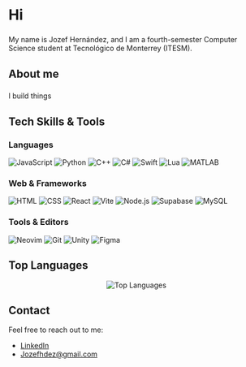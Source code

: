<h1 align="left">Hi</h1>

###

<p align="left">My name is Jozef Hernández, and I am a fourth-semester Computer Science student at Tecnológico de Monterrey (ITESM).</p>

###

<h2 align="left">About me</h2>

###

<p align="left">I build things</p>

###

## Tech Skills & Tools

### Languages
![JavaScript](https://skillicons.dev/icons?i=js) ![Python](https://skillicons.dev/icons?i=py) ![C++](https://skillicons.dev/icons?i=cpp) ![C#](https://skillicons.dev/icons?i=cs) ![Swift](https://skillicons.dev/icons?i=swift) ![Lua](https://skillicons.dev/icons?i=lua) ![MATLAB](https://skillicons.dev/icons?i=matlab)

### Web & Frameworks
![HTML](https://skillicons.dev/icons?i=html) ![CSS](https://skillicons.dev/icons?i=css) ![React](https://skillicons.dev/icons?i=react) ![Vite](https://skillicons.dev/icons?i=vite) ![Node.js](https://skillicons.dev/icons?i=nodejs) ![Supabase](https://skillicons.dev/icons?i=supabase) ![MySQL](https://skillicons.dev/icons?i=mysql)

### Tools & Editors
![Neovim](https://skillicons.dev/icons?i=neovim) ![Git](https://skillicons.dev/icons?i=git) ![Unity](https://skillicons.dev/icons?i=unity) ![Figma](https://skillicons.dev/icons?i=figma)


###



## Top Languages

<p align="center">
  <img src="https://github-readme-stats.vercel.app/api/top-langs/?username=jozefhdez&layout=compact&theme=synthwave" alt="Top Languages" />
</p>

## Contact

Feel free to reach out to me:

- [LinkedIn](https://www.linkedin.com/in/jozefhdez/)
- Jozefhdez@gmail.com
